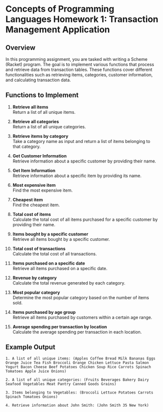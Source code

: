 # Concepts of Programming Languages Homework 1: Transaction Management Application

## Overview
In this programming assignment, you are tasked with writing a Scheme (Racket) program. The goal is to implement various functions that process and retrieve data from transaction tables. These functions cover different functionalities such as retrieving items, categories, customer information, and calculating transaction data.

## Functions to Implement

1. **Retrieve all items**  
   Return a list of all unique items.

2. **Retrieve all categories**  
   Return a list of all unique categories.

3. **Retrieve items by category**  
   Take a category name as input and return a list of items belonging to that category.

4. **Get Customer Information**  
   Retrieve information about a specific customer by providing their name.

5. **Get Item Information**  
   Retrieve information about a specific item by providing its name.

6. **Most expensive item**  
   Find the most expensive item.

7. **Cheapest item**  
   Find the cheapest item.

8. **Total cost of items**  
   Calculate the total cost of all items purchased for a specific customer by providing their name.

9. **Items bought by a specific customer**  
   Retrieve all items bought by a specific customer.

10. **Total cost of transactions**  
    Calculate the total cost of all transactions.

11. **Items purchased on a specific date**  
    Retrieve all items purchased on a specific date.

12. **Revenue by category**  
    Calculate the total revenue generated by each category.

13. **Most popular category**  
    Determine the most popular category based on the number of items sold.

14. **Items purchased by age group**  
    Retrieve all items purchased by customers within a certain age range.

15. **Average spending per transaction by location**  
    Calculate the average spending per transaction in each location.

## Example Output
```text
1. A list of all unique items: (Apples Coffee Bread Milk Bananas Eggs Orange Juice Tea Fish Broccoli Orange Chicken Lettuce Pasta Salmon Yogurt Bacon Cheese Beef Potatoes Chicken Soup Rice Carrots Spinach Tomatoes Apple Juice Onions)

2. A list of all unique categories: (Fruits Beverages Bakery Dairy Seafood Vegetables Meat Pantry Canned Goods Grains)

3. Items belonging to Vegetables: (Broccoli Lettuce Potatoes Carrots Spinach Tomatoes Onions)

4. Retrieve information about John Smith: (John Smith 35 New York)

